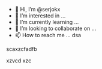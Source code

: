 - 👋 Hi, I’m @serjokx
- 👀 I’m interested in ...
- 🌱 I’m currently learning ...
- 💞️ I’m looking to collaborate on ...
- 📫 How to reach me ...
dsa
<!---asxczczc
serjokx/serjokx is a ✨ special ✨ repository because ijts `README.md` (this file) appears on your GitHub profile.
You can click the Previfffffffew link to take a look at your changes.
--->scaxzcfadfb
xzvcd
xzc
